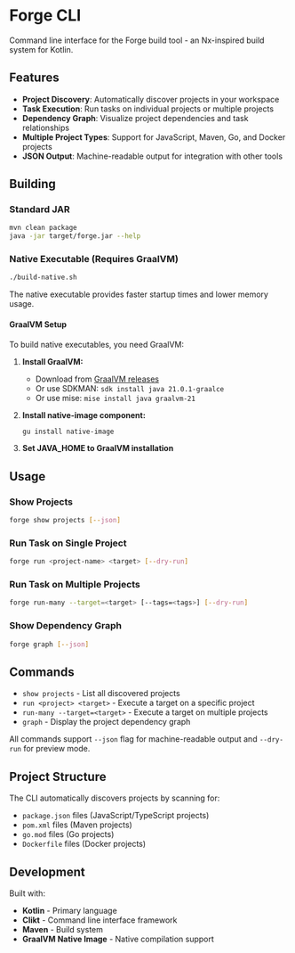 # Forge CLI

Command line interface for the Forge build tool - an Nx-inspired build system for Kotlin.

## Features

- **Project Discovery**: Automatically discover projects in your workspace
- **Task Execution**: Run tasks on individual projects or multiple projects
- **Dependency Graph**: Visualize project dependencies and task relationships
- **Multiple Project Types**: Support for JavaScript, Maven, Go, and Docker projects
- **JSON Output**: Machine-readable output for integration with other tools

## Building

### Standard JAR

```bash
mvn clean package
java -jar target/forge.jar --help
```

### Native Executable (Requires GraalVM)

```bash
./build-native.sh
```

The native executable provides faster startup times and lower memory usage.

#### GraalVM Setup

To build native executables, you need GraalVM:

1. **Install GraalVM:**
   - Download from [GraalVM releases](https://github.com/graalvm/graalvm-ce-builds/releases)
   - Or use SDKMAN: `sdk install java 21.0.1-graalce`
   - Or use mise: `mise install java graalvm-21`

2. **Install native-image component:**
   ```bash
   gu install native-image
   ```

3. **Set JAVA_HOME to GraalVM installation**

## Usage

### Show Projects
```bash
forge show projects [--json]
```

### Run Task on Single Project
```bash
forge run <project-name> <target> [--dry-run]
```

### Run Task on Multiple Projects
```bash
forge run-many --target=<target> [--tags=<tags>] [--dry-run]
```

### Show Dependency Graph
```bash
forge graph [--json]
```

## Commands

- `show projects` - List all discovered projects
- `run <project> <target>` - Execute a target on a specific project  
- `run-many --target=<target>` - Execute a target on multiple projects
- `graph` - Display the project dependency graph

All commands support `--json` flag for machine-readable output and `--dry-run` for preview mode.

## Project Structure

The CLI automatically discovers projects by scanning for:
- `package.json` files (JavaScript/TypeScript projects)
- `pom.xml` files (Maven projects)  
- `go.mod` files (Go projects)
- `Dockerfile` files (Docker projects)

## Development

Built with:
- **Kotlin** - Primary language
- **Clikt** - Command line interface framework
- **Maven** - Build system
- **GraalVM Native Image** - Native compilation support